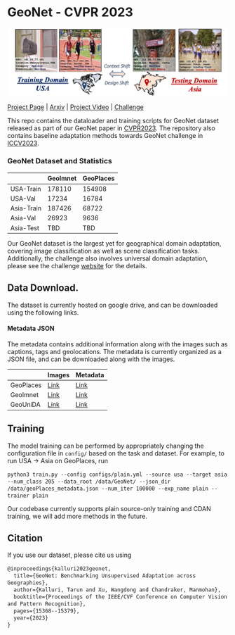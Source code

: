 # GeoNet - CVPR 2023

![Eg2](./assets/intro_map.png)

[Project Page](https://tarun005.github.io/GeoNet/) | [Arxiv](http://arxiv.org/abs/2303.15443) | [Project Video](https://youtu.be/8ctgN8UBK9E) | [Challenge](https://geonet-challenge.github.io/ICCV2023/)

This repo contains the dataloader and training scripts for GeoNet dataset released as part of our GeoNet paper in [CVPR2023](https://tarun005.github.io/GeoNet/). The repository also contains baseline adaptation methods towards GeoNet challenge in [ICCV2023](https://geonet-challenge.github.io/ICCV2023/). 

### GeoNet Dataset and Statistics

|          | GeoImnet | GeoPlaces | 
| -------- | -------- | --------- | 
USA-Train      |  178110 | 154908 |
USA-Val      |  17234 | 16784     |
Asia-Train      |  187426 | 68722 | 
Asia-Val      |  26923 | 9636     |
Asia-Test |      TBD   | TBD      | 

Our GeoNet dataset is the largest yet for geographical domain adaptation, covering image classification as well as scene classification tasks. Additionally, the challenge also involves universal domain adaptation, please see the challenge [website](https://geonet-challenge.github.io/ICCV2023/challenge.html) for the details.

## Data Download.

The dataset is currently hosted on google drive, and can be downloaded using the following links.

#### Metadata JSON

The metadata contains additional information along with the images such as captions, tags and geolocations. The metadata is currently organized as a JSON file, and can be downloaded along with the images.

|           | Images | Metadata | 
| -------- | -------- | --------- | 
GeoPlaces  | [Link](https://drive.google.com/file/d/1VeMkGu2kyqRHPSe0Gg7c4qJMdSZUtteS/view?usp=drive_link) | [Link](https://drive.google.com/file/d/1LQknhiXImFt0L9fyL0lIz-lCx6Wupuxg/view?usp=sharing) |
GeoImnet   | [Link](https://drive.google.com/file/d/1XA3g9KuPjKIsVDHahm0T2Wv4_SXL19iV/view?usp=drive_link) | [Link](https://drive.google.com/file/d/13ny2WvPNlOuUBF-tHQ_YInHqd4e_fBS5/view?usp=sharing) |
GeoUniDA   | [Link](https://drive.google.com/file/d/10hoPOQN7LpLQwlTh7SPk22iGvJbYjnSK/view?usp=drive_link) | [Link](https://drive.google.com/file/d/1Zub1SUFijipfIE3USNC6LodaY9F8e-I0/view?usp=sharing)

## Training

The model training can be performed by appropriately changing the configuration file in `config/` based on the task and dataset. For example, to run USA -> Asia on GeoPlaces, run
```
python3 train.py --config configs/plain.yml --source usa --target asia --num_class 205 --data_root /data/GeoNet/ --json_dir /data/geoPlaces_metadata.json --num_iter 100000 --exp_name plain --trainer plain
```

Our codebase currently supports plain source-only training and CDAN training, we will add more methods in the future.

## Citation

If you use our dataset, please cite us using

```
@inproceedings{kalluri2023geonet,
  title={GeoNet: Benchmarking Unsupervised Adaptation across Geographies},
  author={Kalluri, Tarun and Xu, Wangdong and Chandraker, Manmohan},
  booktitle={Proceedings of the IEEE/CVF Conference on Computer Vision and Pattern Recognition},
  pages={15368--15379},
  year={2023}
}
```